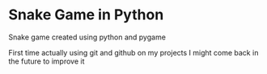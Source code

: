 # Snake Game in Python
Snake game created using python and pygame

First time actually using git and github on my projects
I might come back in the future to improve it
